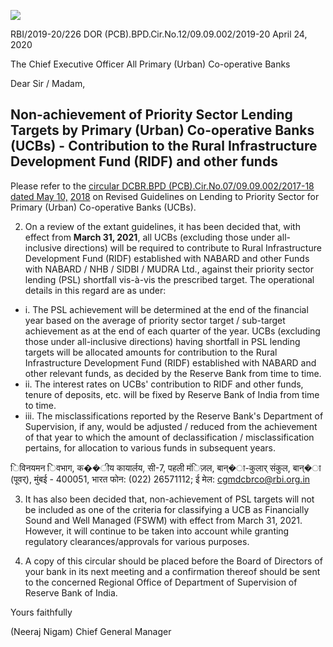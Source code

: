 ![](_page_0_Picture_0.jpeg)

RBI/2019-20/226 DOR (PCB).BPD.Cir.No.12/09.09.002/2019-20 April 24, 2020

The Chief Executive Officer All Primary (Urban) Co-operative Banks

Dear Sir / Madam,

## **Non-achievement of Priority Sector Lending Targets by Primary (Urban) Co-operative Banks (UCBs) - Contribution to the Rural Infrastructure Development Fund (RIDF) and other funds**

Please refer to the [circular DCBR.BPD \(PCB\).Cir.No.07/09.09.002/2017-18 dated May 10,](https://www.rbi.org.in/Scripts/NotificationUser.aspx?Id=11274&Mode=0)  [2018](https://www.rbi.org.in/Scripts/NotificationUser.aspx?Id=11274&Mode=0) on Revised Guidelines on Lending to Priority Sector for Primary (Urban) Co-operative Banks (UCBs).

2. On a review of the extant guidelines, it has been decided that, with effect from **March 31, 2021**, all UCBs (excluding those under all-inclusive directions) will be required to contribute to Rural Infrastructure Development Fund (RIDF) established with NABARD and other Funds with NABARD / NHB / SIDBI / MUDRA Ltd., against their priority sector lending (PSL) shortfall vis-à-vis the prescribed target. The operational details in this regard are as under:

- i. The PSL achievement will be determined at the end of the financial year based on the average of priority sector target / sub-target achievement as at the end of each quarter of the year. UCBs (excluding those under all-inclusive directions) having shortfall in PSL lending targets will be allocated amounts for contribution to the Rural Infrastructure Development Fund (RIDF) established with NABARD and other relevant funds, as decided by the Reserve Bank from time to time.
- ii. The interest rates on UCBs' contribution to RIDF and other funds, tenure of deposits, etc. will be fixed by Reserve Bank of India from time to time.
- iii. The misclassifications reported by the Reserve Bank's Department of Supervision, if any, would be adjusted / reduced from the achievement of that year to which the amount of declassification / misclassification pertains, for allocation to various funds in subsequent years.

िविनयमन िवभाग, क��ीय कायार्लय, सी-7, पहली मंिज़ल, बान्�ा-कुलार् संकुल, बान्�ा (पूवर्), मुंबई - 400051, भारत फोन: (022) 26571112; ई मेल: [cgmdcbrco@rbi.org.in](mailto:cgmdcbrco@rbi.org.in)

3. It has also been decided that, non-achievement of PSL targets will not be included as one of the criteria for classifying a UCB as Financially Sound and Well Managed (FSWM) with effect from March 31, 2021. However, it will continue to be taken into account while granting regulatory clearances/approvals for various purposes.

4. A copy of this circular should be placed before the Board of Directors of your bank in its next meeting and a confirmation thereof should be sent to the concerned Regional Office of Department of Supervision of Reserve Bank of India.

Yours faithfully

(Neeraj Nigam) Chief General Manager